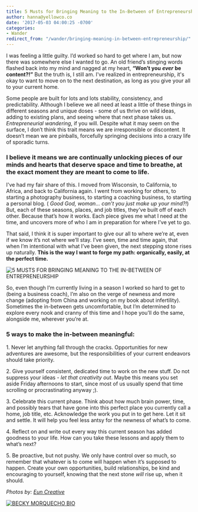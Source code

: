 ```yaml
---
title: 5 Musts for Bringing Meaning to the In-Between of Entrepreneurship
author: hanna@yellowco.co
date: '2017-05-03 04:00:25 -0700'
categories:
- Wander
redirect_from: "/wander/bringing-meaning-in-between-entrepreneurship/"
---
```


I was feeling a little guilty. I’d worked so hard to get where I am, but now there was somewhere else I wanted to go. An old friend’s stinging words flashed back into my mind and nagged at my heart, **“Won’t you** **_ever_** **be content?!”** But the truth is, I still am. I've realized in entrepreneurship, it's okay to want to move on to the next destination, as long as you give your all to your current home.

Some people are built for lots and lots stability, consistency, and predictability. Although I believe we all need at least a little of these things in different seasons and unique doses - some of us thrive on wild ideas, adding to existing plans, and seeing where that next phase takes us. _Entrepreneurial wandering_, if you will. Despite what it may seem on the surface, I don’t think this trait means we are irresponsible or discontent. It doesn’t mean we are pinballs, forcefully springing decisions into a crazy life of sporadic turns.

### **I believe it means we are continually unlocking pieces of our minds and hearts that deserve space and time to breathe, at the exact moment they are meant to come to life.**

I've had my fair share of this. I moved from Wisconsin, to California, to Africa, and back to California again. I went from working for others, to starting a photography business, to starting a coaching business, to starting a personal blog. ( _Good God, woman... can’t you just make up your mind?!_)  But, each of these seasons, places, and job titles, they’ve built off of each other. Because that’s how it works. Each piece gives me what I need at the time, and uncovers more of who I am in preparation for where I’ve yet to go.

That said, I think it is super important to give our all to where we’re at, even if we know it’s not where we’ll stay. I’ve seen, time and time again, that when I’m intentional with what I’ve been given, the next stepping stone rises up naturally. **This is the way I want to forge my path: organically, easily, at the perfect time.**

![5 MUSTS FOR BRINGING MEANING TO THE IN-BETWEEN OF ENTREPRENEURSHIP](http://yellowco.co/wp-content/uploads/2017/05/TheFinerFewer-Final-070.jpg "5 MUSTS FOR BRINGING MEANING TO THE IN-BETWEEN OF ENTREPRENEURSHIP")

So, even though I’m currently living in a season I worked so hard to get to (being a business coach), I’m also on the verge of newness and more change (adopting from China and working on my book about infertility). Sometimes the in-between gets uncomfortable, but I’m determined to explore every nook and cranny of this time and I hope you’ll do the same, alongside me, wherever you’re at. 

### **5 ways to make the in-between meaningful:**

1\. Never let anything fall through the cracks. Opportunities for new adventures are awesome, but the responsibilities of your current endeavors should take priority.

2\. Give yourself consistent, dedicated time to work on the new stuff. Do not suppress your ideas - _let that creativity out_. Maybe this means you set aside Friday afternoons to start, since most of us usually spend that time scrolling or procrastinating anyway ;).

3\. Celebrate this current phase. Think about how much brain power, time, and possibly tears that have gone into this perfect place you currently call a home, job title, etc. Acknowledge the work you put in to get here. Let it sit and settle. It will help you feel less antsy for the newness of what’s to come.

4\. Reflect on and write out every way this current season has added goodness to your life. How can you take these lessons and apply them to what’s next?

5\. Be proactive, but not pushy. We only have control over so much, so remember that whatever is to come will happen when it’s supposed to happen. Create your own opportunities, build relationships, be kind and encouraging to yourself, knowing that the next stone _will_ rise up, when it should.

_Photos by: [Eun Creative](http://www.euncreative.com/)_

[![BECKY MORQUECHO BIO](http://yellowco.co/wp-content/uploads/2017/05/BECKY-MORQUECHO-BIO.jpg)](http://idealustlife.com/)
